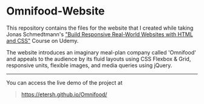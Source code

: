 # Omnifood-Website
This repository contains the files for the website that I created while taking Jonas Schmedtmann's ["Build Responsive Real-World Websites with HTML and CSS"](https://www.udemy.com/course/design-and-develop-a-killer-website-with-html5-and-css3/?couponCode=ACCAGE0923) Course on Udemy.

The website introduces an imaginary meal-plan company called 'Omnifood' and appeals to the audience by its fluid layouts using CSS Flexbox & Grid, responsive units, flexible images, and media queries using jQuery.

---
You can access the live demo of the project at
> https://etersh.github.io/Omnifood/
